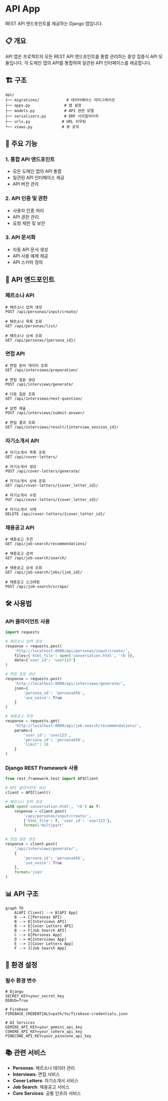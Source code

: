 # API App

REST API 엔드포인트를 제공하는 Django 앱입니다.

## 📋 개요

API 앱은 프로젝트의 모든 REST API 엔드포인트를 통합 관리하는 중앙 집중식 API 모듈입니다. 각 도메인 앱의 API를 통합하여 일관된 API 인터페이스를 제공합니다.

## 🏗️ 구조

```
api/
├── migrations/            # 데이터베이스 마이그레이션
├── apps.py               # 앱 설정
├── models.py             # API 관련 모델
├── serializers.py        # DRF 시리얼라이저
├── urls.py              # URL 라우팅
└── views.py             # 뷰 로직
```

## 🚀 주요 기능

### 1. 통합 API 엔드포인트

- 모든 도메인 앱의 API 통합
- 일관된 API 인터페이스 제공
- API 버전 관리

### 2. API 인증 및 권한

- 사용자 인증 처리
- API 권한 관리
- 요청 제한 및 보안

### 3. API 문서화

- 자동 API 문서 생성
- API 사용 예제 제공
- API 스키마 정의

## 🔧 API 엔드포인트

### 페르소나 API

```http
# 페르소나 입력 생성
POST /api/personas/input/create/

# 페르소나 목록 조회
GET /api/personas/list/

# 페르소나 상세 조회
GET /api/personas/{persona_id}/
```

### 면접 API

```http
# 면접 준비 데이터 조회
GET /api/interviews/preparation/

# 면접 질문 생성
POST /api/interviews/generate/

# 다음 질문 조회
GET /api/interviews/next-question/

# 답변 제출
POST /api/interviews/submit-answer/

# 면접 결과 조회
GET /api/interviews/result/{interview_session_id}/
```

### 자기소개서 API

```http
# 자기소개서 목록 조회
GET /api/cover-letters/

# 자기소개서 생성
POST /api/cover-letters/generate/

# 자기소개서 상세 조회
GET /api/cover-letters/{cover_letter_id}/

# 자기소개서 수정
PUT /api/cover-letters/{cover_letter_id}/

# 자기소개서 삭제
DELETE /api/cover-letters/{cover_letter_id}/
```

### 채용공고 API

```http
# 채용공고 추천
GET /api/job-search/recommendations/

# 채용공고 검색
GET /api/job-search/search/

# 채용공고 상세 조회
GET /api/job-search/jobs/{job_id}/

# 채용공고 스크래핑
POST /api/job-search/scrape/
```

## 🛠️ 사용법

### API 클라이언트 사용

```python
import requests

# 페르소나 입력 생성
response = requests.post(
    'http://localhost:8000/api/personas/input/create/',
    files={'html_file': open('conversation.html', 'rb')},
    data={'user_id': 'user123'}
)

# 면접 질문 생성
response = requests.post(
    'http://localhost:8000/api/interviews/generate/',
    json={
        'persona_id': 'persona456',
        'use_voice': True
    }
)

# 채용공고 추천
response = requests.get(
    'http://localhost:8000/api/job-search/recommendations/',
    params={
        'user_id': 'user123',
        'persona_id': 'persona456',
        'limit': 10
    }
)
```

### Django REST Framework 사용

```python
from rest_framework.test import APIClient

# API 클라이언트 생성
client = APIClient()

# 페르소나 입력 생성
with open('conversation.html', 'rb') as f:
    response = client.post(
        '/api/personas/input/create/',
        {'html_file': f, 'user_id': 'user123'},
        format='multipart'
    )

# 면접 질문 생성
response = client.post(
    '/api/interviews/generate/',
    {
        'persona_id': 'persona456',
        'use_voice': True
    },
    format='json'
)
```

## 📊 API 구조

```mermaid
graph TD
    A[API Client] --> B[API App]
    B --> C[Personas API]
    B --> D[Interviews API]
    B --> E[Cover Letters API]
    B --> F[Job Search API]
    C --> G[Personas App]
    D --> H[Interviews App]
    E --> I[Cover Letters App]
    F --> J[Job Search App]
```

## 🔧 환경 설정

### 필수 환경 변수

```env
# Django
SECRET_KEY=your_secret_key
DEBUG=True

# Firebase
FIREBASE_CREDENTIALS=path/to/firebase-credentials.json

# AI Services
GEMINI_API_KEY=your_gemini_api_key
COHERE_API_KEY=your_cohere_api_key
PINECONE_API_KEY=your_pinecone_api_key
```

## 📚 관련 서비스

- **Personas**: 페르소나 데이터 관리
- **Interviews**: 면접 서비스
- **Cover Letters**: 자기소개서 서비스
- **Job Search**: 채용공고 서비스
- **Core Services**: 공통 인프라 서비스
